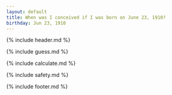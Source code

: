 ```yaml
---
layout: default
title: When was I conceived if I was born on June 23, 1910?
birthday: Jun 23, 1910
---
```


{% include header.md %}

{% include guess.md %}

{% include calculate.md %}

{% include safety.md %}

{% include footer.md %}



